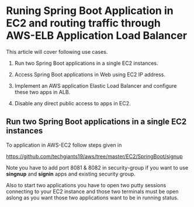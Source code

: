 # Runing Spring Boot Application in EC2 and routing traffic through AWS-ELB Application Load Balancer

This article will cover following use cases.

 1. Run two Spring Boot applications in a single EC2 instances.

 2. Access Spring Boot applications in Web using EC2 IP address.

 3. Implement an AWS application Elastic Load Balancer and configure these two apps in ALB.

 4. Disable any direct public access to apps in EC2.
 

## Run two Spring Boot applications in a single EC2 instances

To  application in AWS-EC2 follow steps given in 

https://github.com/techgiants19/aws/tree/master/EC2/SpringBoot/signup


Note you have to add port 8081 & 8082 in security-group if you want to use **singnup** and **signin** apps 
and existing security group.

Also to start two applications you have to open two putty sessions connecting to your EC2 instance 
and those two terminals must be open aslong as you want those two applications want to be in running status.


